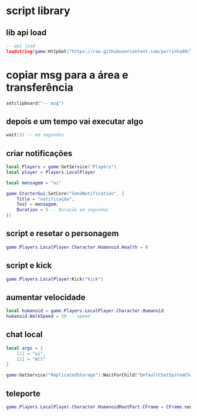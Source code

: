 # script library

## lib api load
```lua
-- api load
loadstring(game:HttpGet("https://raw.githubusercontent.com/porrinha09/lib_script/main/api%20load.lua"))()
```


# copiar msg para a área e transferência
```lua
setclipboard("-- msg")
```



## depois e um tempo vai executar algo
```lua
wait(3) -- em segundos
```


## criar notificações
```lua
local Players = game:GetService("Players")
local player = Players.LocalPlayer

local mensagem = "oi"

game.StarterGui:SetCore("SendNotification", {
    Title = "notificação",
    Text = mensagem,
    Duration = 5 -- Duração em segundos
})
```


## script e resetar o personagem
```lua
game.Players.LocalPlayer.Character.Humanoid.Health = 0
```


## script e kick
```lua
game.Players.LocalPlayer:Kick("kick")
```


## aumentar velocidade
```lua
local humanoid = game.Players.LocalPlayer.Character.Humanoid
humanoid.WalkSpeed = 50 -- speed
```

## chat local
```lua
local args = {
    [1] = "oi",
    [2] = "All"
}

game:GetService("ReplicatedStorage"):WaitForChild("DefaultChatSystemChatEvents"):WaitForChild("SayMessageRequest"):FireServer(unpack(args))
```

## teleporte
```lua
game.Players.LocalPlayer.Character.HumanoidRootPart.CFrame = CFrame.new(-- posição)
```
